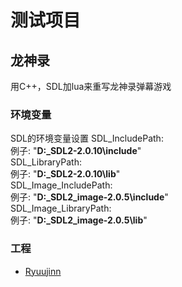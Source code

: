 # 测试项目

## 龙神录
  用C++，SDL加lua来重写龙神录弹幕游戏
### 环境变量
SDL的环境变量设置
SDL_IncludePath:  
例子: "**D:\_SDL2-2.0.10\include**"  
SDL_LibraryPath:  
例子: "**D:\_SDL2-2.0.10\lib**"  
SDL_Image_IncludePath:  
例子: "**D:\_SDL2_image-2.0.5\include**"  
SDL_Image_LibraryPath:  
例子: "**D:\_SDL2_image-2.0.5\lib**"  

### 工程
* [Ryuujinn](https://github.com/zhangping312/_Test/tree/master/Ryuujinn)
